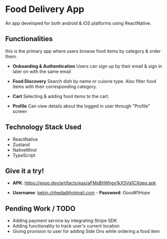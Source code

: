 # Food Delivery App 

An app developed for both android & iOS platforms using ReactNative.

## Functionalities
this is the primary app where users browse food items by category & order them.

- **Onboarding & Authentication**
Users can sign up by their email & sign in later on with the same email

- **Food Discovery**
Search dish by name or cuisine type. Also filter food items with their corresponding category.

- **Cart**
Selecting & adding food items to the cart.

- **Profile** Can view details about the logged in user through "Profile" screen


## Technology Stack Used

* ReactNative
* Zustand
* NativeWind
* TypeScript

## Give it a try!

- **APK**: https://expo.dev/artifacts/eas/aFMsBhWhgx1kXSVa1CXqeq.apk

- **Username**: kekin.chheda@hotmail.com - **Password**: Good#1Hope



## Pending Work / TODO
- Adding payment service by integrating Stripe SDK
- Adding functionality to track user's current location
- Giving provision to user for adding Side Ons while ordering a food item
